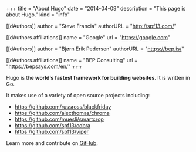 +++
title = "About Hugo"
date = "2014-04-09"
description = "This page is about Hugo."
kind = "info"

[[dAuthors]]
author = "Steve Francia"
authorURL = "http://spf13.com/"

  [[dAuthors.affiliations]]
  name = "Google"
  url = "https://google.com"

[[dAuthors]]
author = "Bjørn Erik Pedersen"
authorURL = "https://bep.is/"

  [[dAuthors.affiliations]]
  name = "BEP Consulting"
  url = "https://bepsays.com/en/"
+++

Hugo is the **world’s fastest framework for building websites**. It is written in Go.

It makes use of a variety of open source projects including:

* https://github.com/russross/blackfriday
* https://github.com/alecthomas/chroma
* https://github.com/muesli/smartcrop
* https://github.com/spf13/cobra
* https://github.com/spf13/viper

Learn more and contribute on [GitHub](https://github.com/gohugoio).
